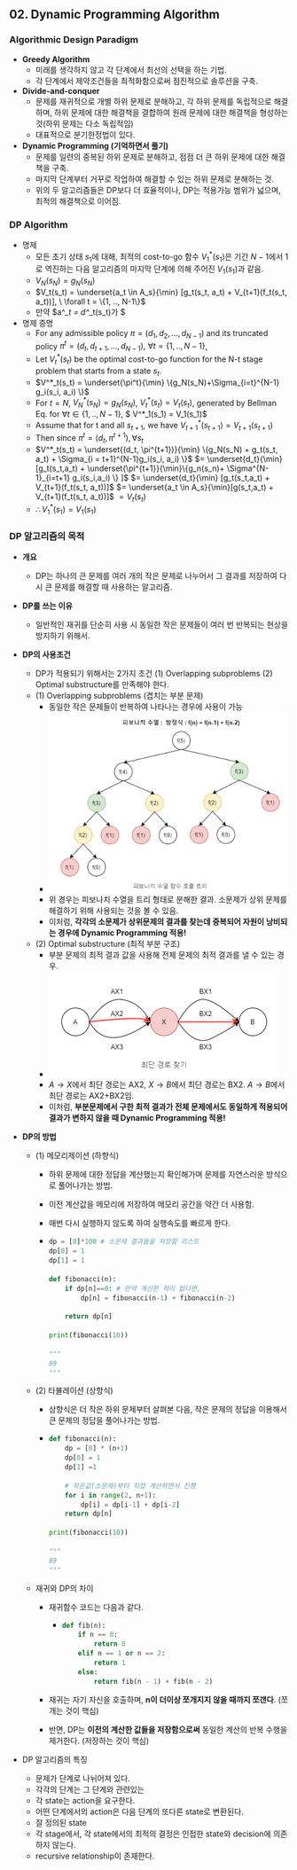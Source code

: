 ## 02. Dynamic Programming Algorithm

### Algorithmic Design Paradigm

- **Greedy Algorithm**
  - 미래를 생각하지 않고 각 단계에서 최선의 선택을 하는 기법.
  - 각 단계에서 제약조건들을 최적화함으로써 점진적으로 솔루션을 구축.
- **Divide-and-conquer**
  - 문제를 재귀적으로 개별 하위 문제로 분해하고, 각 하위 문제를 독립적으로 해결하며, 하위 문제에 대한 해결책을 결합하여 원래 문제에 대한 해결책을 형성하는 것(하위 문제는 다소 독립적임)
  - 대표적으로 분기한정법이 있다.
- **Dynamic Programming (기억하면서 풀기)**
  - 문제를 일련의 중복된 하위 문제로 분해하고, 점점 더 큰 하위 문제에 대한 해결책을 구축.
  - 마지막 단계부터 거꾸로 작업하여 해결할 수 있는 하위 문제로 분해하는 것.
  - 위의 두 알고리즘들은 DP보다 더 효율적이나, DP는 적용가능 범위가 넓으며, 최적의 해결책으로 이어짐.



### DP Algorithm

- 명제
  - 모든 초기 상태 $s_1$에 대해, 최적의 cost-to-go 함수 $V^*_1(s_1)$은 기간 $N-1$에서 $1$로 역진하는 다음 알고리즘의 마지막 단계에 의해 주어진 $V_1(s_1)$과 같음.
  - $V_N(s_N)=g_N(s_N)$
  - $V_t(s_t) = \underset{a_t \in A_s}{\min} [g_t(s_t, a_t) + V_{t+1}(f_t(s_t, a_t))], \ \forall t = \{1, .., N-1\}$
  - 만약 $a^*_t = d^*_t(s_t)가 $
- 명제 증명
  - For any admissible policy $\pi = (d_1, d_2,...,d_{N-1})$ and its truncated policy $\pi^t = (d_t, d_{t+1}, ..., d_{N-1}), \ \forall t = \{1,.., N-1\}$,
  - Let $V^*_t(s_t)$ be the optimal cost-to-go function for the N-t stage problem that starts from a state $s_t$.
  - $V^*_t(s_t) = \underset{\pi^t}{\min} \{g_N(s_N)+\Sigma_{i=t}^{N-1} g_i(s_i, a_i) \}$
  - For $t=N$, $V^*_N(s_N) = g_N(s_N)$, $V^*_t(s_t) = V_t(s_t)$, generated by Bellman Eq. for $\forall t \in \{1,.., N-1 \}$, $ V^*_1(s_1) = V_1(s_1)$
  - Assume that for t and all $s_{t+1}$, we have $V^*_{t+1}(s_{t+1}) = V_{t+1}(s_{t+1})$
  - Then since $\pi^t = (d_t, \pi^{t+1}), \forall s_t$
  - $V^*_t(s_t) = \underset{(d_t, \pi^{t+1})}{\min} \{g_N(s_N) + g_t(s_t, a_t) + \Sigma_{i = t+1}^{N-1}g_i(s_i, a_i) \}$
    $= \underset{d_t}{\min} [g_t(s_t,a_t) + \underset{\pi^{t+1}}{\min}\{g_n(s_n)+ \Sigma^{N-1}_{i=t+1} g_i(s_i,a_i) \} ]$
    $= \underset{d_t}{\min} [g_t(s_t,a_t) + V_{t+1}(f_t(s_t, a_t))]$
    $= \underset{a_t \in A_s}{\min}[g(s_t,a_t) + V_{t+1}(f_t(s_t, a_t))]$
    $= V_t(s_t)$
  - $\therefore V^*_1(s_1) = V_1(s_1)$



### DP 알고리즘의 목적

- **개요**

  - DP는 하나의 큰 문제를 여러 개의 작은 문제로 나누어서 그 결과를 저장하여 다시 큰 문제를 해결할 때 사용하는 알고리즘.

- **DP를 쓰는 이유**

  - 일반적인 재귀를 단순히 사용 시 동일한 작은 문제들이 여러 번 반복되는 현상을 방지하기 위해서.

- **DP의 사용조건**

  - DP가 적용되기 위해서는 2가지 조건 (1) Overlapping subproblems (2) Optimal substructure를 만족해야 한다.
  - (1) Overlapping subproblems (겹치는 부분 문제)
    - 동일한 작은 문제들이 반복하여 나타나는 경우에 사용이 가능
    - ![image-20230915152726910](.\img\image-20230915152726910.png)
    - 위 경우는 피보나치 수열을 트리 형태로 분해한 결과. 소문제가 상위 문제를 해결하기 위해 사용되는 것을 볼 수 있음.
    - 이처럼,  **각각의 소문제가 상위문제의 결과를 찾는데 중복되어 자원이 낭비되는 경우에 Dynamic Programming 적용!**
  - (2) Optimal substructure (최적 부분 구조)
    - 부분 문제의 최적 결과 값을 사용해 전체 문제의 최적 결과를 낼 수 있는 경우.
    - ![image-20230915153107588](.\img\image-20230915153107588.png)
    - $A \rightarrow X$에서 최단 경로는 AX2,  $X \rightarrow B$에서 최단 경로는 BX2. $A \rightarrow B$에서 최단 경로는 AX2+BX2임.
    - 이처럼, **부분문제에서 구한 최적 결과가 전체 문제에서도 동일하게 적용되어 결과가 변하지 않을 때 Dynamic Programming 적용!**

- **DP의 방법**

  - (1) 메모리제이션 (하향식)

    - 하위 문제에 대한 정답을 계산했는지 확인해가며 문제를 자연스러운 방식으로 풀어나가는 방법.

    - 이전 계산값을 메모리에 저장하여 메모리 공간을 약간 더 사용함.

    - 매번 다시 실행하지 않도록 하여 실행속도를 빠르게 한다.

    - ```python
      dp = [0]*100 # 소문제 결과들을 저장할 리스트
      dp[0] = 1
      dp[1] = 1
      
      def fibonacci(n):
          if dp[n]==0: # 만약 계산한 적이 없다면,
              dp[n] = fibonacci(n-1) + fibonacci(n-2)
              
          return dp[n]
          
      print(fibonacci(10))
      
      """
      89
      """
      ```

  - (2) 타뷸레이션 (상향식)

    - 상향식은 더 작은 하위 문제부터 살펴본 다음, 작은 문제의 정답을 이용해서 큰 문제의 정답을 풀어나가는 방법.

    - ```python
      def fibonacci(n):
          dp = [0] * (n+1)
          dp[0] = 1
          dp[1] =1
          
          # 작은값(소문제)부터 직접 계산하면서 진행
          for i in range(2, n+1):
              dp[i] = dp[i-1] + dp[i-2]
          return dp[n]
          
      print(fibonacci(10))
      
      """
      89
      """
      ```

  - 재귀와 DP의 차이

    - 재귀함수 코드는 다음과 같다.

      - ```python
        def fib(n):
            if n == 0:
                return 0
            elif n == 1 or n == 2:
                return 1
            else:
                return fib(n - 1) + fib(n - 2)
        ```

    - 재귀는 자기 자신을 호출하며, **n이 더이상 쪼개지지 않을 때까지 쪼갠다**. (쪼개는 것이 핵심)

    - 반면, DP는 **이전의 계산한 값들을 저장함으로써** 동일한 계산의 반복 수행을 제거한다. (저장하는 것이 핵심)

- DP 알고리즘의 특징

  - 문제가 단계로 나뉘어져 있다.
  - 각각의 단계는 그 단계와 관련있는 
  - 각 state는 action을 요구한다.
  - 어떤 단계에서의 action은 다음 단계의 또다른 state로 변환된다.
  - 잘 정의된 state
  - 각 stage에서, 각 state에서의 최적의 결정은 인접한 state와 decision에 의존하지 않는다.
  - recursive relationship이 존재한다.